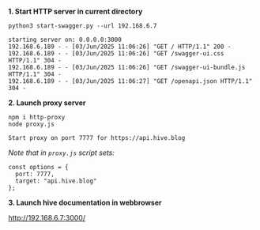 **1. Start HTTP server in current directory**

```
python3 start-swagger.py --url 192.168.6.7
```

```
starting server on: 0.0.0.0:3000
192.168.6.189 - - [03/Jun/2025 11:06:26] "GET / HTTP/1.1" 200 -
192.168.6.189 - - [03/Jun/2025 11:06:26] "GET /swagger-ui.css HTTP/1.1" 304 -
192.168.6.189 - - [03/Jun/2025 11:06:26] "GET /swagger-ui-bundle.js HTTP/1.1" 304 -
192.168.6.189 - - [03/Jun/2025 11:06:27] "GET /openapi.json HTTP/1.1" 304 -
```

**2. Launch proxy server**
```
npm i http-proxy
node proxy.js
```
```
Start proxy on port 7777 for https://api.hive.blog
```
*Note that in `proxy.js` script sets:*
```
const options = {
  port: 7777,
  target: "api.hive.blog"
};
```

**3. Launch hive documentation in webbrowser**

http://192.168.6.7:3000/
